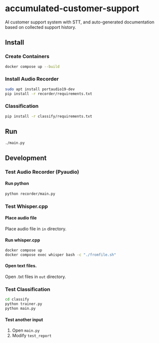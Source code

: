 # accumulated-customer-support

AI customer support system with STT, and auto-generated documentation based on collected support history.

## Install

### Create Containers

```sh
docker compose up --build
```

### Install Audio Recorder

```sh
sudo apt install portaudio19-dev
pip install -r recorder/requirements.txt
```

### Classification

```sh
pip install -r classify/requirements.txt
```

## Run

```sh
./main.py
```

## Development
### Test Audio Recorder (Pyaudio)
#### Run python

```sh
python recorder/main.py
```

### Test Whisper.cpp
#### Place audio file

Place audio file in `in` directory.

#### Run whisper.cpp

```sh
docker compose up
docker compose exec whisper bash -c "./fromfile.sh"
```

#### Open text files.

Open .txt files in `out` directory.

### Test Classification
```sh
cd classify
python trainer.py
python main.py
```

#### Test another input
1. Open `main.py`
2. Modify `test_report`